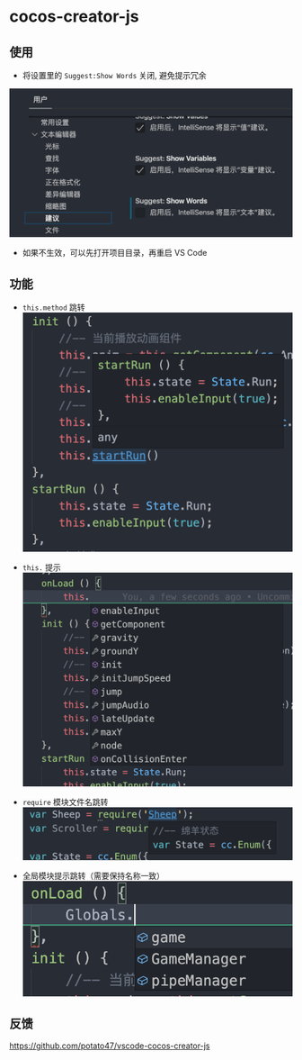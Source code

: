 # cocos-creator-js

## 使用

- 将设置里的 `Suggest:Show Words` 关闭, 避免提示冗余

![preview1](./preview/preview1.png)

- 如果不生效，可以先打开项目目录，再重启 VS Code

## 功能

- `this.method` 跳转
![preview2](./preview/preview2.png)

- `this.` 提示
![preview3](./preview/preview3.png)

- `require` 模块文件名跳转
![preview4](./preview/preview4.png)

- 全局模块提示跳转（需要保持名称一致） 
![preview4](./preview/preview5.png)

## 反馈

https://github.com/potato47/vscode-cocos-creator-js